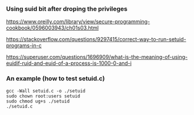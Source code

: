### Using suid bit after droping the privileges
https://www.oreilly.com/library/view/secure-programming-cookbook/0596003943/ch01s03.html

https://stackoverflow.com/questions/9297415/correct-way-to-run-setuid-programs-in-c

https://superuser.com/questions/1696909/what-is-the-meaning-of-using-euidif-ruid-and-euid-of-a-process-is-1000-0-and-i

### An example (how to test setuid.c)

	gcc -Wall setuid.c -o ./setuid
	sudo chown root:users setuid
	sudo chmod ug+s ./setuid
	./setuid.c
